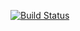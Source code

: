 [![Build Status](https://travis-ci.org/belgorodtsev/lab07.svg?branch=master)](https://travis-ci.org/belgorodtsev/lab07)
